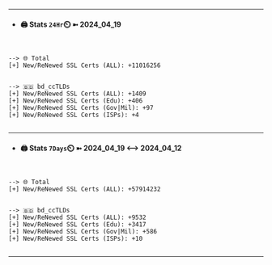 

---
- #### 🖨️ **Stats** `24Hr`⏲️ ➼ 2024_04_19
```console


--> 🌐 Total
[+] New/ReNewed SSL Certs (ALL): +11016256


--> 🇧🇩 bd_ccTLDs
[+] New/ReNewed SSL Certs (ALL): +1409
[+] New/ReNewed SSL Certs (Edu): +406
[+] New/ReNewed SSL Certs (Gov|Mil): +97
[+] New/ReNewed SSL Certs (ISPs): +4


```

---
- #### 🖨️ **Stats** `7Days`⏲️ ➼ 2024_04_19 <--> 2024_04_12
```console


--> 🌐 Total
[+] New/ReNewed SSL Certs (ALL): +57914232


--> 🇧🇩 bd_ccTLDs
[+] New/ReNewed SSL Certs (ALL): +9532
[+] New/ReNewed SSL Certs (Edu): +3417
[+] New/ReNewed SSL Certs (Gov|Mil): +586
[+] New/ReNewed SSL Certs (ISPs): +10


```

---

